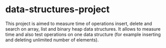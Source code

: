 # data-structures-project
This project is aimed to measure time of operations insert, delete and search on array, list and binary heap data structures. It allows to measure time and also
test operations on one data structure (for example inserting and deleting unlimited number of elements). 
